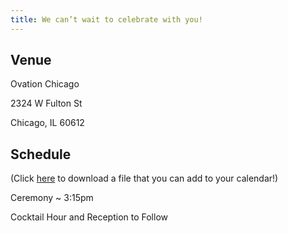 ```yaml
---
title: We can’t wait to celebrate with you!
---
```


## Venue

Ovation Chicago

2324 W Fulton St

Chicago, IL 60612

## Schedule

(Click [here](/assets/files/calendar.ics) to download a file that
you can add to your calendar!)

Ceremony ~ 3:15pm

Cocktail Hour and Reception to Follow

